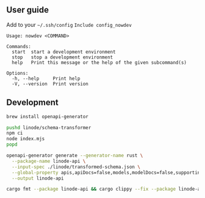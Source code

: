 ## User guide

Add to your `~/.ssh/config` `Include config_nowdev`

```
Usage: nowdev <COMMAND>

Commands:
  start  start a development environment
  stop   stop a development environment
  help   Print this message or the help of the given subcommand(s)

Options:
  -h, --help     Print help
  -V, --version  Print version
```

## Development

```sh
brew install openapi-generator
```

```sh
pushd linode/schema-transformer
npm ci
node index.mjs
popd
```

```sh
openapi-generator generate --generator-name rust \
  --package-name linode-api \
  --input-spec ./linode/transformed-schema.json \
  --global-property apis,apiDocs=false,models,modelDocs=false,supportingFiles \
  --output linode-api

cargo fmt --package linode-api && cargo clippy --fix --package linode-api --allow-staged --allow-dirty
```
